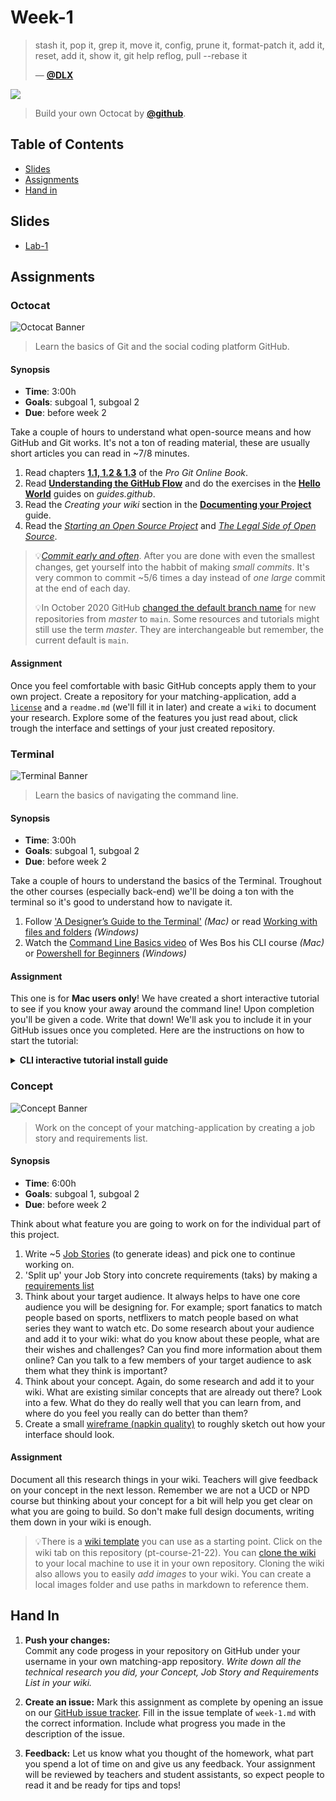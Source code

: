 # Week-1

> stash it, pop it, grep it, move it, config, prune it, format-patch it, add it, reset, add it, show it, git help reflog, pull --rebase it
>
> — [**@DLX**][quote-author]

[![][inspiration-cover]][inspiration-link]

> Build your own Octocat by [**@github**][inspiration-author].

## Table of Contents

* [Slides](#slides)
* [Assignments](#assignments)
* [Hand in](#hand-in)

## Slides
* [Lab-1][lab1]

## Assignments

### Octocat

![Octocat Banner](assets/banners/banner-octocat.jpg)

> Learn the basics of Git and the social coding platform GitHub.

#### Synopsis

*  **Time**: 3:00h
*  **Goals**: subgoal 1, subgoal 2
*  **Due**: before week 2

Take a couple of hours to understand what open-source means and how GitHub and Git works. It's not a ton of reading material, these are usually short articles you can read in ~7/8 minutes.

1. Read chapters [**1.1, 1.2 & 1.3**][gitbook] of the _Pro Git Online Book_.
2. Read [**Understanding the GitHub Flow**][flow] and do the exercises in the [**Hello World**](https://guides.github.com/activities/hello-world/) guides on _guides.github_.
3. Read the _Creating your wiki_ section in the [**Documenting your Project**][wiki] guide.
4. Read the [_Starting an Open Source Project_][os] and [_The Legal Side of Open Source_][legal].

> 💡[_Commit early and often_][commit]. After you are done with even the smallest changes, get yourself into the habbit of making _small commits_. It's very common to commit ~5/6 times a day instead of _one large_ commit at the end of each day.
> 
> 💡In October 2020 GitHub [changed the default branch name][branch] for new repositories from _master_ to `main`. Some resources and tutorials might still use the term _master_. They are interchangeable but remember, the current default is `main`.

#### Assignment

Once you feel comfortable with basic GitHub concepts apply them to your own project. Create a repository for your matching-application, add a [`license`][license] and a `readme.md` (we'll fill it in later) and create a `wiki` to document your research. Explore some of the features you just read about, click trough the interface and settings of your just created repository.

### Terminal

![Terminal Banner](assets/banners/banner-terminal.jpg)

> Learn the basics of navigating the command line.

#### Synopsis

*  **Time**: 3:00h
*  **Goals**: subgoal 1, subgoal 2
*  **Due**: before week 2

Take a couple of hours to understand the basics of the Terminal. Troughout the other courses (especially back-end) we'll be doing a ton with the terminal so it's good to understand how to navigate it. 

1. Follow ['A Designer’s Guide to the Terminal'][guidecli] *(Mac)* or read [Working with files and folders](https://learn.microsoft.com/en-us/powershell/scripting/samples/working-with-files-and-folders?view=powershell-7.3) *(Windows)*
2. Watch the [Command Line Basics video][wesboscli] of Wes Bos his CLI course *(Mac)* or [Powershell for Beginners](https://www.youtube.com/watch?v=Jfvg3CS1X3A) *(Windows)*

#### Assignment

This one is for **Mac users only**! We have created a short interactive tutorial to see if you know your away around the command line! Upon completion you'll be given a code. Write that down! We'll ask you to include it in your GitHub issues once you completed. Here are the instructions on how to start the tutorial:

<details>
  <summary><strong>CLI interactive tutorial install guide</strong></summary>
  <p>Create a directory (folder) named 'run' on your computer and in that folder create a file  called <code>tutorial.sh</code> (you can use touch for this) and paste the contents of <a href="https://gist.github.com/dandevri/9568a8dff8f572a0ea67627445aca5b2">this GitHub Gist</a> into the file.</p>
  <p>Change to the directory named 'run', in which you created the file tutorial.sh. Now run that script with the command <code>bash tutorial.sh</code></p>
  <p>The tutorial should now start in your terminal!</p>
</details>


### Concept

![Concept Banner](assets/banners/banner-concept.jpg)

> Work on the concept of your matching-application by creating a job story and requirements list.

#### Synopsis

*  **Time**: 6:00h
*  **Goals**: subgoal 1, subgoal 2
*  **Due**: before week 2

Think about what feature you are going to work on for the individual part of this project. 

1. Write ~5 [Job Stories][jobs] (to generate ideas) and pick one to continue working on.
2. 'Split up' your Job Story into concrete requirements (taks) by making a [requirements list][requirements]
3. Think about your target audience. It always helps to have one core audience you will be designing for. For example; sport fanatics to match people based on sports, netflixers to match people based on what series they want to watch etc. Do some research about your audience and add it to your wiki: what do you know about these people, what are their wishes and challenges? Can you find more information about them online? Can you talk to a few members of your target audience to ask them what they think is important?
4. Think about your concept. Again, do some research and add it to your wiki. What are existing similar concepts that are already out there? Look into a few. What do they do really well that you can learn from, and where do you feel you really can do better than them?
5. Create a small [wireframe (napkin quality)][wireframe] to roughly sketch out how your interface should look.

#### Assignment

Document all this research things in your wiki. Teachers will give feedback on your concept in the next lesson. Remember we are not a UCD or NPD course but thinking about your concept for a bit will help you get clear on what you are going to build. So don't make full design documents, writing them down in your wiki is enough.

> 💡There is a [wiki template][wiki-template] you can use as a starting point. Click on the wiki tab on this repository (pt-course-21-22). You can [clone the wiki ][wiki-clone]to your local machine to use it in your own repository. Cloning the wiki also allows you to easily _add images_ to your wiki. You can create a local images folder and use paths in markdown to reference them.

## Hand In

1. **Push your changes:**  
Commit any code progess in your repository on GitHub under your username in your own matching-app repository. _Write down all the technical research you did, your Concept, Job Story and Requirements List in your wiki._

2. **Create an issue:**
Mark this assignment as complete by opening an issue on our [GitHub issue tracker][issues]. Fill in the issue template of `week-1.md` with the correct information. Include what progress you made in the description of the issue.

3. **Feedback:**
Let us know what you thought of the homework, what part you spend a lot of time on and give us any feedback. Your assignment will be reviewed by teachers and student assistants, so expect people to read it and be ready for tips and tops!

[inspiration-cover]: assets/covers/octocat.png
[inspiration-link]: https://myoctocat.com
[inspiration-author]: https://twitter.com/github
[quote-author]: https://twitter.com/DLX

[issues]: https://github.com/cmda-bt/pt-course-21-22/issues/new/choose
[lab1]: /slides/pt_21-22_lab-1.pdf

[wesboscli]: https://www.youtube.com/watch?v=DP218aBHm1Q
[guidecli]: https://react.design/terminal

[gitbook]: https://git-scm.com/book/en/v2
[flow]: https://guides.github.com/introduction/flow/
[wiki]: https://guides.github.com/features/wikis/#creating-your-wiki
[os]: https://opensource.guide/starting-a-project/
[legal]: https://opensource.guide/legal/
[license]: https://choosealicense.com
[commit]: https://sethrobertson.github.io/GitBestPractices/#commit
[branch]: https://github.blog/changelog/2020-10-01-the-default-branch-for-newly-created-repositories-is-now-main/
[wiki-template]: https://github.com/cmda-bt/pt-course-21-22/wiki
[wiki-clone]: https://docs.github.com/en/github/building-a-strong-community/adding-or-editing-wiki-pages#adding-or-editing-wiki-pages-locally

[wireframe]: https://www.cmdmethods.nl/cards/stepping-stones/design-specification
[requirements]: https://www.cmdmethods.nl/cards/stepping-stones/requirement-list
[jobs]: https://jtbd.info/replacing-the-user-story-with-the-job-story-af7cdee10c27
